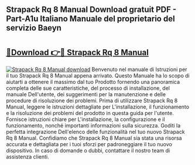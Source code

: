 ## Strapack Rq 8 Manual Download gratuit PDF - Part-A1u Italiano Manuale del proprietario del servizio Baeyn

# <h2><a href="http://dfbvhk.blite.top/?on=Strapack+Rq+8+Manual">🔗Download 👉🔴 Strapack Rq 8 Manual</a></h2>

[![Strapack Rq 8 Manual download](https://i.imgur.com/lujVjoI.png)](http://dfbvhk.blite.top/?on=Strapack+Rq+8+Manual)
Benvenuto nel manuale di Istruzioni per il tuo Strapack Rq 8 Manual appena arrivato. Questo Manuale ha lo scopo di aiutarti a ottenere il massimo dal tuo Prodotto fornendo una panoramica completa delle sue caratteristiche, del processo di installazione, del manuale Dell'utente, dei suggerimenti per la manutenzione e delle procedure di risoluzione dei problemi. Prima di utilizzare Strapack Rq 8 Manual, leggere le istruzioni dettagliate per L'installazione, il funzionamento e la risoluzione dei problemi del prodotto in questa guida per l'utente. Fornisce istruzioni chiare per L'installazione, la configurazione e il funzionamento, nonché importanti informazioni sulla sicurezza. Goditi la perfetta integrazione Dell'elenco delle funzionalità nel tuo nuovo Strapack Rq 8 Manual. Confidiamo che Strapack Rq 8 Manual sia stata una risorsa accurata e dettagliata per i tuoi sforzi per padroneggiare il tuo nuovo dispositivo. In caso di domande o dubbi, contattare il nostro team di assistenza clienti.
